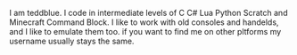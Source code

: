 I am teddblue.
I code in intermediate levels of C C# Lua Python Scratch and Minecraft Command Block.
I like to work with old consoles and handelds, and I like to emulate them too.
if you want to find me on other pltforms my username usually stays the same.

<!---
teddblue/teddblue is a ✨ special ✨ repository because its `README.md` (this file) appears on your GitHub profile.
You can click the Preview link to take a look at your changes.
--->
